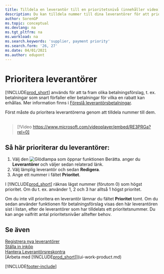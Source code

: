 ```yaml
---
title: Tilldela en leverantör till en prioritetsnivå (innehåller video)
description: Du kan tilldela nummer till dina leverantörer för att prioritera dessa och underlätta betalningsförslag i Business Central.
author: SorenGP
ms.topic: conceptual
ms.devlang: na
ms.tgt_pltfrm: na
ms.workload: na
ms.search.keywords: 'supplier, payment priority'
ms.search.form: '26, 27'
ms.date: 04/01/2021
ms.author: edupont
---
```

# <a name="prioritize-vendors"></a><a name="prioritize-vendors"></a><a name="prioritize-vendors"></a>Prioritera leverantörer

[!INCLUDE[prod_short](includes/prod_short.md)] används för att ta fram olika betalningsförslag, t. ex. betalningar som snart förfaller eller betalningar för vilka en rabatt kan erhållas. Mer information finns i [Föreslå leverantörsbetalningar](payables-how-suggest-vendor-payments.md).

Först måste du prioritera leverantörerna genom att tilldela nummer till dem.
<br><br>
> [!Video https://www.microsoft.com/videoplayer/embed/RE3PRGa?rel=0]

## <a name="to-prioritize-vendors"></a><a name="to-prioritize-vendors"></a><a name="to-prioritize-vendors"></a>Så här prioriterar du leverantörer:

1. Välj den ![Glödlampa som öppnar funktionen Berätta.](media/ui-search/search_small.png "Berätta för mig vad du vill göra") anger du **Leverantörer** och väljer sedan relaterad länk.
2. Välj lämplig leverantör och sedan **Redigera**.
3. Ange ett nummer i fältet **Prioritet**.

I [!INCLUDE[prod_short](includes/prod_short.md)] räknas lägst nummer (förutom 0) som högst prioritet. Om du t. ex. använder 1, 2 och 3 har alltså 1 högst prioritet.

Om du inte vill prioritera en leverantör lämnar du fältet **Prioritet** tomt. Om du sedan använder funktionen för betalningsförslag visas den här leverantören sist i listan, efter de leverantörer som har tilldelats ett prioritetsnummer. Du kan ange valfritt antal prioritetsnivåer alltefter behov.

## <a name="see-also"></a><a name="see-also"></a><a name="see-also"></a>Se även

[Registrera nya leverantörer](purchasing-how-register-new-vendors.md)  
[Ställa in inköp](purchasing-setup-purchasing.md)  
[Hantera Leverantörsreskontra](payables-manage-payables.md)  
[Arbeta med [!INCLUDE[prod_short](includes/prod_short.md)]](ui-work-product.md)

[!INCLUDE[footer-include](includes/footer-banner.md)]
